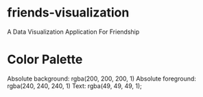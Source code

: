 # friends-visualization

A Data Visualization Application For Friendship

# Color Palette

Absolute background: rgba(200, 200, 200, 1)
Absolute foreground: rgba(240, 240, 240, 1)
Text: rgba(49, 49, 49, 1);

